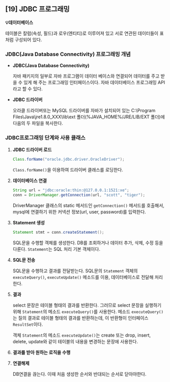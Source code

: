 ## [19] JDBC 프로그래밍

**💡데이터베이스**

테이블은 칼럼(속성, 필드)과 로우(엔티티)로 이루어져 있고 서로 연관된 데이터들이 표처럼 구성되어 있다.

### JDBC(Java Database Connectivity) 프로그래밍 개념

- **JDBC(Java Database Connectivity)**

  자바 패키지의 일부로 자바 프로그램이 데이터 베이스와 연결되어 데이터를 주고 받을 수 있게 해 주는 프로그래밍 인터페이스이다. 자바 데이터베이스 프로그래밍 API라고 할 수 있다.

- **JDBC 드라이버**

  오라클 드라이버또는 MySQL 드라이버를 자바가 설치되어 있는 C:\Program Files\Java\jre1.8.0_XXX\lib\ext 폴더(%JAVA_HOME%/JRE/LIB/EXT 폴더)에 다음의 두 파일을 복사한다.

### JDBC프로그래밍 단계와 사용 클래스

1. **JDBC 드라이버 로드**

   ```java
   Class.forName("oracle.jdbc.driver.OracleDriver"); 
   ```

   `Class.forName()`을 이용하여 드라이버 클래스를 로딩한다.

2. **데이터베이스 연결**

   ```java
   String url = "jdbc:oracle:thin:@127.0.0.1:1521:xe";
   conn = DriverManager.getConnection(url, "scott", "tiger");
   ```

   DriverManager 클래스의 static 메서드인 `getConnection()` 메서드를 호출해서, mysql에 연결하기 위한 커넥션 정보(url, user, password)를 입력한다.

3. **Statement 생성**

    ```java
    Statement stmt = conn.createStatement();
    ```

    SQL문을 수행할 객체를 생성한다. DB를 조회하거나 데이터 추가, 삭제, 수정 등을 다룬다. `Statement`는 SQL 처리 기본 객체이다.

4. **SQL문 전송**

    SQL문을 수행하고 결과를 전달받는다. SQL문의 `Statement` 객체의 `executeQuery()`, `executeUpdate()` 메소드를 이용, 데이터베이스로 전달해 처리한다.

5. **결과**

    select 문장은 테이블 형태의 결과를 반환한다. 그러므로 select 문장을 실행하기 위해 `Statement`의 메소드 `executeQuery()`를 사용한다. 메소드 `executeQuery()`는 질의 결과로 테이블 형태의 결과를 반환하는데, 이 반환형이 인터페이스 `ResultSet`이다. 

    객체 `Statement`의 메소드 `executeUpdate()`는 create 또는 drop, insert, delete, update와 같이 테이블의 내용을 변경하는 문장에 사용한다.

6. **결과를 받아 원하는 로직을 수행**

7. **연결해제**

    DB연결을 끊는다. 이때 처음 생성한 순서와 반대되는 순서로 닫아야한다.
